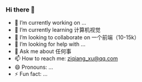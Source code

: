 ### Hi there 👋

- 🔭 I’m currently working on ...
- 🌱 I’m currently learning 计算机视觉
- 👯 I’m looking to collaborate on 一个前端（10-15k）
- 🤔 I’m looking for help with ...
- 💬 Ask me about 任何事
- 📫 How to reach me: ziqiang_xu@qq.com
- 😄 Pronouns: ...
- ⚡ Fun fact: ...
